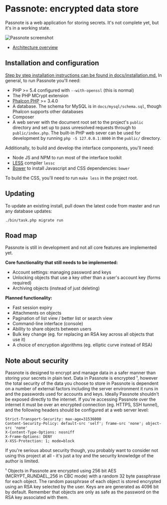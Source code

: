 # **Passnote**: encrypted data store

Passnote is a web application for storing secrets. It's not complete yet, but it's in a working state.

![Passnote screenshot](https://i.imgur.com/OpFPetu.png)

* [Architecture overview](docs/architecture.md)

## Installation and configuration

[Step by step installation instructions can be found in docs/installation.md.](docs/installation.md) In general, to run Passnote you'll need:

* PHP >= 5.4 configured with `--with-openssl` (this is normal)
* The PHP MCrypt extension
* [Phalcon PHP](http://phalconphp.com/) >= 3.4.0
* A database. The schema for MySQL is in `docs/mysql/schema.sql`, though Phalcon supports other databases
* Composer
* A web server with the document root set to the project's `public` directory and set up to pass unresolved requests through to `public/index.php`. The built-in PHP web sever can be used for development by running `php -S 127.0.0.1:8000` in the `public/` directory.

Additionally, to build and develop the interface components, you'll need:

* Node JS and NPM to run most of the interface toolkit
* [LESS](http://lesscss.org/) compiler `lessc`
* [Bower](http://bower.io/) to install Javascript and CSS dependencies: `bower`

To build the CSS, you'll need to run `make less` in the project root.

## Updating

To update an existing install, pull down the latest code from master and run any database updates:

    ./bin/task.php migrate run

## Road map

Passnote is still in development and not all core features are implemented yet.

**Core functionality that still needs to be implemented:**

* Account settings: managing password and keys
* Unlocking objects that use a key other than a user's account key (forms required)
* Archiving objects (instead of just deleting)

**Planned functionality:**

* Fast session expiry
* Attachments on objects
* Pagination of list view / better list or search view
* Command-line interface (console)
* Ability to share objects between users
* Bulk key change (eg. for replacing an RSA key across all objects that use it)
* A choice of encryption algorithms (eg. elliptic curve instead of RSA)


## Note about security

Passnote is designed to encrypt and manage data in a safer manner than storing your secrets in plain text. Data in Passnote is encrypted ¹, however the total security of the data you choose to store in Passnote is dependent on a number of external factors including the server environment it runs in and the passwords used for accounts and keys. Ideally Passnote shouldn't be exposed directly to the internet. If you're accessing Passnote over the internet it must be over an encrypted connection (eg. HTTPS, SSH tunnel), and the following headers should be configured at a web server level:

    Strict-Transport-Security: max-age=31536000
    Content-Security-Policy: default-src 'self'; frame-src 'none'; object-src 'none'
    X-Content-Type-Options: nosniff
    X-Frame-Options: DENY
    X-XSS-Protection: 1; mode=block

If you're serious about security though, you probably want to consider not using this project at all - it's just a toy and the security knowledge of the author is limited.

¹ Objects in Passnote are encrypted using 256 bit AES (MCRYPT_RIJNDAEL_256 in CBC mode) with a random 32 byte passphrase for each object. The random passphrase of each object is stored encrypted using an RSA key selected by the user. Keys are are generated as 4096 bit by default. Remember that objects are only as safe as the password on the RSA key associated with them.
